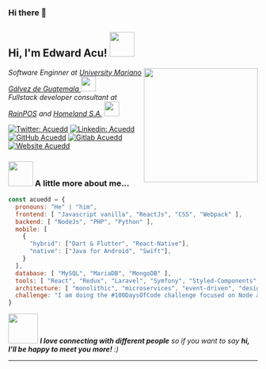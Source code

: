 ### Hi there 👋



<h2> Hi, I'm Edward Acu! <img src="https://media.giphy.com/media/mGcNjsfWAjY5AEZNw6/giphy.gif" width="50"></h2>
<img align='right' src="https://media.giphy.com/media/iIqmM5tTjmpOB9mpbn/giphy.gif" width="230">
<p><em>Software Enginner at <a href="https://www.umg.edu.gt/"> University Mariano Gálvez de Guatemala </a><img src="https://media.giphy.com/media/fYSnHlufseco8Fh93Z/giphy.gif" width="30"></br>Fullstack developer consultant at <a href="https://www.rainpos.com/">RainPOS</a>
   and <a href="https://homeland.com.gt/">Homeland S.A.</a>
  
  
  <img src="https://media.giphy.com/media/WUlplcMpOCEmTGBtBW/giphy.gif" width="30"> 
</em></p>

[![Twitter: Acuedd](https://img.shields.io/twitter/follow/Acuedd?style=social)](https://twitter.com/AcuEdd)
[![Linkedin: Acuedd](https://img.shields.io/badge/-acuedd-blue?style=flat-square&logo=Linkedin&logoColor=white&link=https://www.linkedin.com/in/acuedd/)](https://www.linkedin.com/in/acuedd/)
[![GitHub Acuedd](https://img.shields.io/github/followers/acuedd?label=follow&style=social)](https://github.com/acuedd)
[![Gitlab Acuedd](https://img.shields.io/badge/gitlab-acuedd-orange?style=flat-square&logoColor=white&link=https://gitlab.com/acuedd)](https://gitlab.com/acuedd)
[![Website Acuedd](https://img.shields.io/badge/website-acuedd-green?style=flat-square&logoColor=white&link=https://acuedd.github.io/)](https://acuedd.github.io/)


### <img src="https://media.giphy.com/media/VgCDAzcKvsR6OM0uWg/giphy.gif" width="50"> A little more about me...  

```javascript
const acuedd = {
  pronouns: "He" | "him",
  frontend: [ "Javascript vanilla", "ReactJs", "CSS", "Webpack" ], 
  backend: [ "NodeJs", "PHP", "Python" ], 
  mobile: [ 
    {
      "hybrid": ["Dart & Flutter", "React-Native"], 
      "native": ["Java for Android", "Swift"],
    }
  ],
  database: [ "MySQL", "MariaDB", "MongoDB" ],
  tools: [ "React", "Redux", "Laravel", "Symfony", "Styled-Components", "Jenkins", "Docker", "JIRA" ],
  architecture: [ "monolithic", "microservices", "event-driven", "design system pattern"],
  challenge: "I am doing the #100DaysOfCode challenge focused on Node and ReactJs"
}
```

<img src="https://media.giphy.com/media/LnQjpWaON8nhr21vNW/giphy.gif" width="60"> <em><b>I love connecting with different people</b> so if you want to say <b>hi, I'll be happy to meet you more!</b> :)</em>

---
